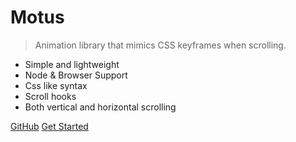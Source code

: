<!-- _coverpage.md -->

# Motus

> Animation library that mimics CSS keyframes when scrolling.

- Simple and lightweight
- Node & Browser Support
- Css like syntax
- Scroll hooks
- Both vertical and horizontal scrolling

<div class="button-container">
  <a class="button" href="https://github.com/alexcambose/motus" target="_blank"><span>GitHub</span></a>
  <a id="get-started" class="button" href="#/README"><span>Get Started</span></a>
</div>


<!-- background color -->

<!-- ![color](#242424) -->
